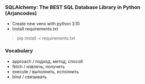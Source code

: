 ### SQLAlchemy: The BEST SQL Database Library in Python (Arjancodes)

* Create new venv with python 3.10
* Install requirements.txt
> pip install -r requirements.txt

### Vocabulary
- approach / подход, метод, способ
- fetch / извлечь, получить
- execute / выполнить, исполнить
- bind / связывать